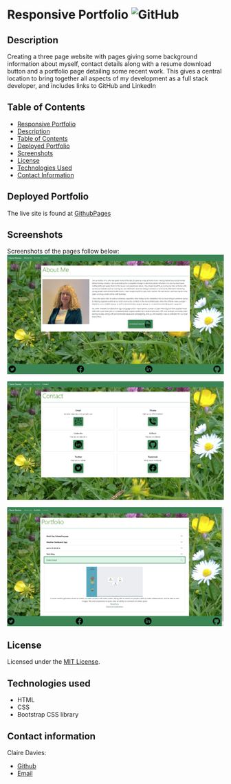 # Responsive Portfolio ![GitHub](https://img.shields.io/github/license/ClaireMDavies/portfolio?style=for-the-badge)

## Description
Creating a three page website with pages giving some background information about myself, contact details along with a resume download button and a portfolio page detailing some recent work.  This gives a central location to bring together all aspects of my development as a full stack developer, and includes links to GitHub and LinkedIn


## Table of Contents
  - [Responsive Portfolio](#responsive-portfolio)
  - [Description](##description)
  - [Table of Contents](##table-of-contents)
  - [Deployed Portfolio](##deployed-portfolio)
  - [Screenshots](##screenshots)
  - [License](##license)
  - [Technologies Used](##technologies-used)
  - [Contact Information](##contact-information)



## Deployed Portfolio 

The live site is found at [GithubPages](https://clairemdavies.github.io/portfolio/) 

## Screenshots

Screenshots of the pages follow below: 
![aboutMe](assets/bio.png)

![contact](assets/contact.png ) 

![portfolio](assets/portfolio.png) 

  
## License 
Licensed under the [MIT License](LICENSE).

## Technologies used 
- HTML
- CSS
- Bootstrap CSS library

## Contact information
Claire Davies:  

- [Github](https://github.com/ClaireMDavies) 
- [Email](mailto:claire.davies@junitech.com)